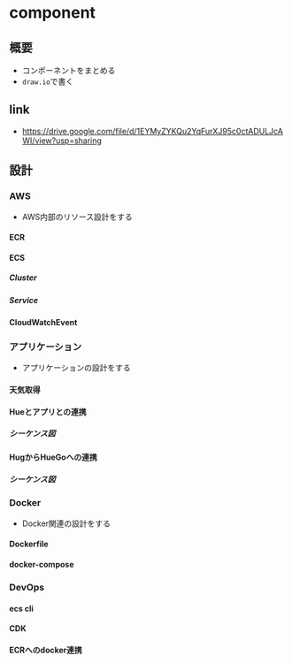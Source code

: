 # component

## 概要

- コンポーネントをまとめる
- `draw.io`で書く

## link

- https://drive.google.com/file/d/1EYMyZYKQu2YqFurXJ95c0ctADULJcAWI/view?usp=sharing

## 設計

### AWS

- AWS内部のリソース設計をする

#### ECR

#### ECS

##### Cluster

##### Service

#### CloudWatchEvent

### アプリケーション

- アプリケーションの設計をする

#### 天気取得

#### Hueとアプリとの連携

##### シーケンス図

#### HugからHueGoへの連携

##### シーケンス図

### Docker

- Docker関連の設計をする

#### Dockerfile

#### docker-compose

### DevOps

#### ecs cli

#### CDK

#### ECRへのdocker連携

